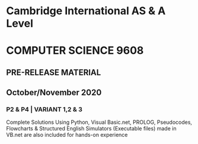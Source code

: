 # **Cambridge International AS & A Level**
# **COMPUTER SCIENCE 9608**
## **PRE-RELEASE MATERIAL**
## October/November 2020
### P2 & P4 | VARIANT 1,2 & 3
Complete Solutions
Using Python, Visual Basic.net, PROLOG, Pseudocodes, Flowcharts & Structured English
Simulators (Executable files) made in VB.net are also included for hands-on experience
